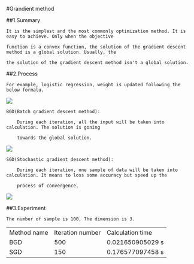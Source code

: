 #Grandient method

##1.Summary

    It is the simplest and the most commonly optimization method. It is easy to achieve. Only when the objective 
    
    function is a convex function, the solution of the gradient descent method is a global solution. Usually, the 

    the solution of the gradient descent method isn't a global solution.
    
##2.Process
    
    For example, logistic regression, weight is updated following the below formalu.

<img src="http://chart.googleapis.com/chart?cht=tx&chl=W%5E%7Bt%2B1%7D%3DW%5E%7Bt%7D-%5Calpha%20%5Cfrac%7B%5Cpart%20lnL(w)%7D%7B%5Cpart%20W%7D" style="border:none;" />   

    BGD(Batch gradient descent method):
    
        During each iteration, all the input will be taken into calculation. The solution is goning 
        
        towards the global solution.
        
<img src="http://chart.googleapis.com/chart?cht=tx&chl=%5Cfrac%7B%5Cpart%20lnL(w)%7D%7B%5Cpart%20W%7D%20%3D%5Csum_%7Bi%3D1%7D%5EM%20%5B(Y%5E%7Bi%7DX%5E%7Bi%7D-%5Cfrac%7B1%7D%7B1%2Be%5E%7BW%5E%7BT%7DX%5E%7Bi%7D%7D%7D)X%5E%7Bi%7D%5D" style="border:none;" />
        

    SGD(Stochastic gradient descent method):
        
        During each iteration, one sample of data will be taken into calculation. It means to loss some accuracy but speed up the 
        
        process of convergence.

<img src="http://chart.googleapis.com/chart?cht=tx&chl=%5Cfrac%7B%5Cpart%20lnL(w)%7D%7B%5Cpart%20W%7D%20%3D%20%5B(Y%5E%7Bi%7DX%5E%7Bi%7D-%5Cfrac%7B1%7D%7B1%2Be%5E%7BW%5E%7BT%7DX%5E%7Bi%7D%7D%7D)X%5E%7Bi%7D%5D" style="border:none;" />
        
##3.Experiment

    The number of sample is 100, The dimension is 3.
<table>
<tr>
<td> Method name </td> <td> Iteration number</td> <td> Calculation time </td>
</tr>
<tr>
<td> BGD </td> <td> 500 </td> <td> 0.021650905029 s </td>
</tr>
<tr>
<td> SGD </td> <td> 150 </td> <td> 0.176577097458 s </td>
</tr>
</table>
    
    
